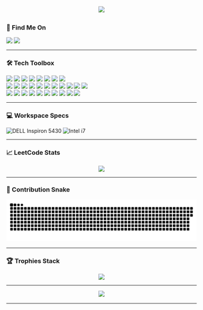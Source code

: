 <h1 align="center">
    <img src="https://readme-typing-svg.herokuapp.com?font=Consolas&weight=100&size=19&duration=2000&pause=1000&color=099AF7&center=true&vCenter=true&width=1000&height=40&lines=Hello+There+I'm+Ashrithaa+J+S+%F0%9F%99%8B%E2%80%8D%E2%99%80%EF%B8%8F;M.Sc.+Software+Systems+%7C+PSG+College+of+Technology+%F0%9F%93%9A;BS+Data+Science+%7C+IIT+Madras+%F0%9F%8E%93;Currently+learning+Web+Development+%F0%9F%8C%B1+;Interested+at+Cloud+Computing+%E2%98%81%EF%B8%8F"/>
  <br/>
</h1>

<h3> 📧 Find Me On </h3>
<div>
  <img src="https://img.shields.io/badge/LinkedIn-0077B5?style=for-the-badge&logo=linkedin&logoColor=white" />
  <img src="https://img.shields.io/badge/GMail-ff4343?style=for-the-badge&logo=gmail&logoColor=white" />
</div>

<hr/>

<div>
<h3> 🛠 Tech Toolbox </h3>
<div>
  <img src="https://img.shields.io/badge/C-1E88E5?style=for-the-badge&logo=c&logoColor=white" />
  <img src="https://img.shields.io/badge/MATLAB-F9A825?style=for-the-badge&logo=matlab&logoColor=black" />
  <img src="https://img.shields.io/badge/C%2B%2B-1565C0?style=for-the-badge&logo=c%2B%2B&logoColor=white" />
  <img src="https://img.shields.io/badge/Python-FCDC35?style=for-the-badge&logo=python&logoColor=blue" />
  <img src="https://img.shields.io/badge/Assembly-3E2723?style=for-the-badge&logoColor=white" />
  <img src="https://img.shields.io/badge/Oracle_SQL-C62828?style=for-the-badge&logo=oracle&logoColor=white" />
  <img src="https://img.shields.io/badge/Linux-4EAA25?style=for-the-badge&logo=gnubash&logoColor=white" />
  <img src="https://img.shields.io/badge/Java-FF0000?style=for-the-badge" />

  <br/>
  <img src="https://img.shields.io/badge/HTML-E34F26?style=for-the-badge&logo=html5&logoColor=white" />
  <img src="https://img.shields.io/badge/CSS-1572B6?style=for-the-badge&logo=css3&logoColor=white" />
  <img src="https://img.shields.io/badge/JavaScript-F7DF1E?style=for-the-badge&logo=javascript&logoColor=black" />
  <img src="https://img.shields.io/badge/Node.js-339933?style=for-the-badge&logo=nodedotjs&logoColor=white" />
  <img src="https://img.shields.io/badge/Express.js-000000?style=for-the-badge&logo=express&logoColor=white" />
  <img src="https://img.shields.io/badge/React.js-61DAFB?style=for-the-badge&logo=react&logoColor=black" />
  <img src="https://img.shields.io/badge/PostgreSQL-336791?style=for-the-badge&logo=postgresql&logoColor=white" />
  <img src="https://img.shields.io/badge/Tailwind_CSS-38B2AC?style=for-the-badge&logo=tailwind-css&logoColor=white" />
  <img src="https://img.shields.io/badge/Axios-6C3FCF?style=for-the-badge&logo=axios&logoColor=white" />
  <img src="https://img.shields.io/badge/Handlebars.js-f0772b?style=for-the-badge&logo=handlebarsdotjs&logoColor=white" />
  <img src="https://img.shields.io/badge/MySQL-4479A1?style=for-the-badge&logo=mysql&logoColor=white" />
</div>
<div>
  <img src="https://img.shields.io/badge/PuTTY-455A64?style=for-the-badge&logo=putty&logoColor=white" />
  <img src="https://img.shields.io/badge/MATLAB-1E88E5?style=for-the-badge&logo=matlab&logoColor=black" />
  <img src="https://img.shields.io/badge/Code%20Blocks-039BE5?style=for-the-badge&logo=codeblocks&logoColor=white" />
  <img src="https://img.shields.io/badge/Anaconda-2E7D32?style=for-the-badge&logo=anaconda&logoColor=white" />
  <img src="https://img.shields.io/badge/Visual%20Studio%20Code-007ACC?style=for-the-badge&logo=visualstudiocode&logoColor=white" />
  <img src="https://img.shields.io/badge/SQL%20Developer-1B5E20?style=for-the-badge&logo=oracle&logoColor=white" />
  <img src="https://img.shields.io/badge/emu8086-7CB342?style=for-the-badge&logo=windows95&logoColor=white" />
  <img src="https://img.shields.io/badge/Keil_uVision-37474F?style=for-the-badge&logo=keil&logoColor=white" />
  <img src="https://img.shields.io/badge/Django-092E20?style=for-the-badge&logo=django&logoColor=white" />
  <img src="https://img.shields.io/badge/IntelliJ%20IDEA-000000?style=for-the-badge&logo=intellijidea&logoColor=white" />
</div>



<hr/>

<h3> 💻 Workspace Specs </h3>
<div>
  <img src="https://img.shields.io/badge/DELL-inspiron_5430-00529c?style=for-the-badge&logo=dell&logoColor=white" alt="DELL Inspiron 5430" />
  <img src="https://img.shields.io/badge/intel-i7-0072CE?style=for-the-badge&logo=intel&logoColor=white" alt="Intel i7" />
</div>

<hr/>

<h3> 📈 LeetCode Stats </h3>
<div align="center">
  <img width="400" align="center" src="https://leetcard.jacoblin.cool/ashrithaa-js?theme=dark&font=Oxygen&ext=heatmap" />
</div>

<hr/>

<h3> 🐍 Contribution Snake</h3>
<div align="center">
  <img src="https://github.com/ashrithaa-js/ashrithaa-js/blob/output/github-snake-dark.svg" />
  
  <br/>
</div>

<hr/>

### 🏆 Trophies Stack
<div align="center">
  <img width="1000" align="center" src="https://github-profile-trophy.vercel.app/?username=ashrithaa-js&theme=juicyfresh&no-frame=true&no-bg=false&margin-w=2" />
</div>

<hr/>

<div align="center">
<img src = https://komarev.com/ghpvc/?username=ashrithaa-js />
</div>

<hr/>


